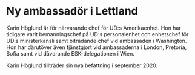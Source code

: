 # Ny ambassadör i Lettland

Karin Höglund är för närvarande chef för UD:s Amerikaenhet. Hon har tidigare varit bemanningschef på UD:s personalenhet och enhetschef för UD:s ministerkansli samt biträdande chef vid ambassaden i Washington. Hon har därutöver även tjänstgjort vid ambassaderna i London, Pretoria, Sofia samt vid dåvarande ESK\-delegationen i Wien.

Karin Höglund tillträder sin nya befattning i september 2020\.
